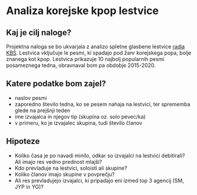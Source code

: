 # Analiza korejske kpop lestvice

## Kaj je cilj naloge?

Projektna naloga se bo ukvarjala z analizo spletne glasbene lestvice [radia KBS](https://world.kbs.co.kr/service/musictop10.htm?lang=e). Lestvica vključuje le pesmi, ki spadajo pod žanr korejskega popa, bolje znanega kot kpop. Lestvica prikazuje 10 najbolj popularnih pesmi posameznega tedna, obravnaval bom pa obdobje 2015-2020.

## Katere podatke bom zajel?

* naslov pesmi
* zaporedno število tedna, ko se pesem nahaja na lestvici, ter sprememba glede na prejšnji teden
* ime izvajalca in njegov tip (skupina oz. solo pevec/ka)
* v primeru, ko je izvajalec skupina, tudi število članov


## Hipoteze

* Koliko časa je po navadi minilo, odkar so izvajalci na lestvici debitirali? Ali imajo res vedno prednost mlajši?
* Kdo prevladuje na lestvici, soloisti ali skupine?
* Koliko članov imajo skupine v povprečju?
* Ali res prevladujejo izvajalci, ki pripadajo eni izmed top 3 agencij (SM, JYP in YG)?